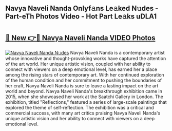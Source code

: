 ## Navya Naveli Nanda Onlyf𝚊ns Le𝚊ked N𝚞des - Part-eTh Photos Video - Hot Part Le𝚊ks uDLA1

# <h2><a href="http://ac42922.deff.icu/?id=Navya+Naveli+Nanda">🔗 New 👉🔴 Navya Naveli Nanda VIDEO Photos</a></h2>

[![Navya Naveli Nanda N𝚞des](https://i.imgur.com/rIISA9y.gif)](http://ac42922.deff.icu/?id=Navya+Naveli+Nanda)
Navya Naveli Nanda is a contemporary artist whose innovative and thought-provoking works have captured the attention of the art world. Her unique artistic vision, coupled with her ability to connect with viewers on a deep emotional level, has earned her a place among the rising stars of contemporary art. With her continued exploration of the human condition and her commitment to pushing the boundaries of her craft, Navya Naveli Nanda is sure to leave a lasting impact on the art world and beyond. Navya Naveli Nanda's breakthrough exhibition came in 2015, when she showcased her work at the Saatchi Gallery in London. The exhibition, titled "Reflections," featured a series of large-scale paintings that explored the theme of self-reflection. The exhibition was a critical and commercial success, with many art critics praising Navya Naveli Nanda's unique artistic vision and her ability to connect with viewers on a deep emotional level.
